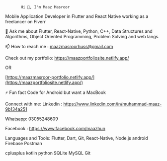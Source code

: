           Hi 👋, I'm Maaz Masroor

Mobile Application Developer in Flutter and React Native
working as a freelancer on Fiverr

💬 Ask me about Flutter, React-Native, Python, C++, Data Structures and Algorithms, Object Oriented Programming, Problem Solving and web langs.

📫 How to reach me :
maazmasroorhuss@gmail.com

Check out my portfolio:
https://maazportfoliosite.netlify.app/

OR

[https://maazmasroor-portfolio.netlify.app/](https://maazportfoliosite.netlify.app/)

⚡ Fun fact Code for Android but want a MacBook

Connect with me:
Linkedin : https://www.linkedin.com/in/muhammad-maaz-9b134a251

Whatsapp: 03055248609

Facebook :
https://www.facebook.com/maazhun

Languages and Tools:
Flutter, Dart, Git, React-Native, Node.js android Firebase Postman

cplusplus kotlin python SQLite MySQL Git

